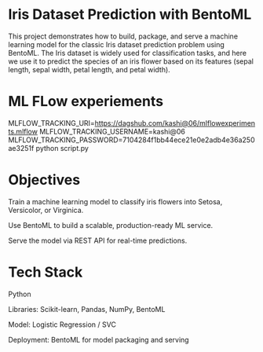 # Iris Dataset Prediction with BentoML

 This project demonstrates how to build, package, and serve a machine learning model for the classic Iris dataset prediction problem using BentoML. 
 The Iris dataset is widely used for classification tasks, and here we use it to predict the species of an iris flower based on its features 
 (sepal length, sepal width, petal length, and petal width).

# ML FLow experiements
   MLFLOW_TRACKING_URI=https://dagshub.com/kashi@06/mlflowexperiments.mlflow
   MLFLOW_TRACKING_USERNAME=kashi@06
   MLFLOW_TRACKING_PASSWORD=7104284f1bb44ece21e0e2adb4e36a250ae3251f
   python script.py

# Objectives

  Train a machine learning model to classify iris flowers into Setosa, Versicolor, or Virginica.

  Use BentoML to build a scalable, production-ready ML service.

  Serve the model via REST API for real-time predictions.

 # Tech Stack

   Python 

   Libraries: Scikit-learn, Pandas, NumPy, BentoML

   Model: Logistic Regression / SVC 

   Deployment: BentoML for model packaging and serving 
 
